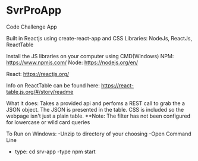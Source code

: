 # SvrProApp
Code Challenge App 

 Built in Reactjs using create-react-app and CSS
 Libraries: NodeJs, ReactJs, ReactTable
 
 Install the JS libraries on your computer using CMD(Windows)
 NPM:
 https://www.npmjs.com/
 Node:
 https://nodejs.org/en/
 
 React:
 https://reactjs.org/
 
 Info on ReactTable can be found here:
 https://react-table.js.org/#/story/readme
 
What it does:
Takes a provided api and perfoms a REST call to grab the a JSON object. The JSON is presented in the table. CSS is included so the webpage isn't just a plain table.
**Note: The filter has not been configured for lowercase or wild card queries

To Run on Windows:
-Unzip to directory of your choosing
-Open Command Line
- type: cd srv-app
-type npm start

